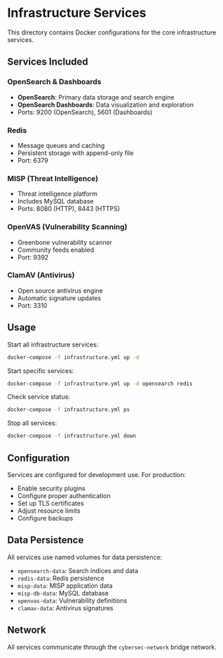 # Infrastructure Services

This directory contains Docker configurations for the core infrastructure services.

## Services Included

### OpenSearch & Dashboards
- **OpenSearch**: Primary data storage and search engine
- **OpenSearch Dashboards**: Data visualization and exploration
- Ports: 9200 (OpenSearch), 5601 (Dashboards)

### Redis
- Message queues and caching
- Persistent storage with append-only file
- Port: 6379

### MISP (Threat Intelligence)
- Threat intelligence platform
- Includes MySQL database
- Ports: 8080 (HTTP), 8443 (HTTPS)

### OpenVAS (Vulnerability Scanning)
- Greenbone vulnerability scanner
- Community feeds enabled
- Port: 9392

### ClamAV (Antivirus)
- Open source antivirus engine
- Automatic signature updates
- Port: 3310

## Usage

Start all infrastructure services:
```bash
docker-compose -f infrastructure.yml up -d
```

Start specific services:
```bash
docker-compose -f infrastructure.yml up -d opensearch redis
```

Check service status:
```bash
docker-compose -f infrastructure.yml ps
```

Stop all services:
```bash
docker-compose -f infrastructure.yml down
```

## Configuration

Services are configured for development use. For production:
- Enable security plugins
- Configure proper authentication
- Set up TLS certificates
- Adjust resource limits
- Configure backups

## Data Persistence

All services use named volumes for data persistence:
- `opensearch-data`: Search indices and data
- `redis-data`: Redis persistence
- `misp-data`: MISP application data
- `misp-db-data`: MySQL database
- `openvas-data`: Vulnerability definitions
- `clamav-data`: Antivirus signatures

## Network

All services communicate through the `cybersec-network` bridge network.
